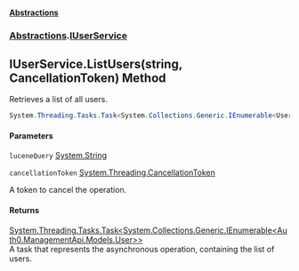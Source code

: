 #### [Abstractions](../../index.md 'index')
### [Abstractions](../index.md 'Abstractions').[IUserService](index.md 'Abstractions\.IUserService')

## IUserService\.ListUsers\(string, CancellationToken\) Method

Retrieves a list of all users\.

```csharp
System.Threading.Tasks.Task<System.Collections.Generic.IEnumerable<User>> ListUsers(string luceneQuery="user_id:*", System.Threading.CancellationToken cancellationToken=default(System.Threading.CancellationToken));
```
#### Parameters

<a name='Abstractions.IUserService.ListUsers(string,System.Threading.CancellationToken).luceneQuery'></a>

`luceneQuery` [System\.String](https://learn.microsoft.com/en-us/dotnet/api/system.string 'System\.String')

<a name='Abstractions.IUserService.ListUsers(string,System.Threading.CancellationToken).cancellationToken'></a>

`cancellationToken` [System\.Threading\.CancellationToken](https://learn.microsoft.com/en-us/dotnet/api/system.threading.cancellationtoken 'System\.Threading\.CancellationToken')

A token to cancel the operation\.

#### Returns
[System\.Threading\.Tasks\.Task&lt;](https://learn.microsoft.com/en-us/dotnet/api/system.threading.tasks.task-1 'System\.Threading\.Tasks\.Task\`1')[System\.Collections\.Generic\.IEnumerable&lt;](https://learn.microsoft.com/en-us/dotnet/api/system.collections.generic.ienumerable-1 'System\.Collections\.Generic\.IEnumerable\`1')[Auth0\.ManagementApi\.Models\.User](https://learn.microsoft.com/en-us/dotnet/api/auth0.managementapi.models.user 'Auth0\.ManagementApi\.Models\.User')[&gt;](https://learn.microsoft.com/en-us/dotnet/api/system.collections.generic.ienumerable-1 'System\.Collections\.Generic\.IEnumerable\`1')[&gt;](https://learn.microsoft.com/en-us/dotnet/api/system.threading.tasks.task-1 'System\.Threading\.Tasks\.Task\`1')  
A task that represents the asynchronous operation, containing the list of users\.